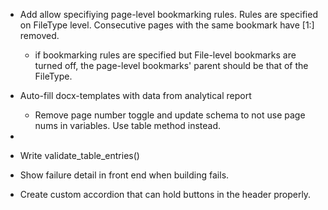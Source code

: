 
- Add allow specifiying page-level bookmarking rules. Rules are specified on FileType level. Consecutive pages with the same bookmark have [1:] removed.

  - if bookmarking rules are specified but File-level bookmarks are turned off, the page-level bookmarks' parent should be that of the FileType.
- Auto-fill docx-templates with data from analytical report

  - Remove page number toggle and update schema to not use page nums in variables. Use table method instead.
- 
- Write validate_table_entries()
- Show failure detail in front end when building fails.
- Create custom accordion that can hold buttons in the header properly.
